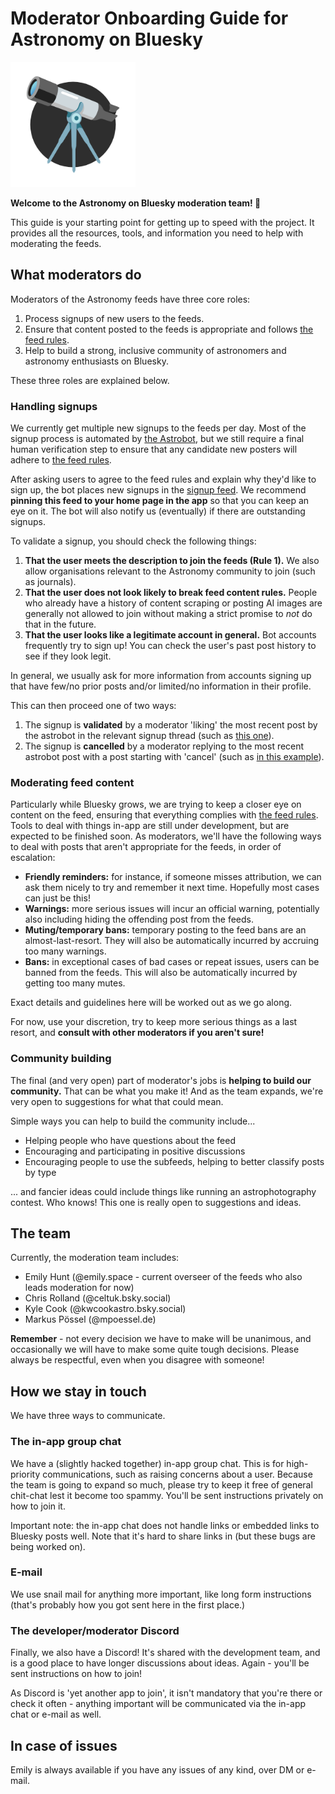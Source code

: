 # Moderator Onboarding Guide for Astronomy on Bluesky

<img src="https://raw.githubusercontent.com/bluesky-astronomy/branding/refs/heads/main/png/astro-transparent.png" width="200" alt="Astronomy on Bluesky logo">

**Welcome to the Astronomy on Bluesky moderation team! 🎉**

This guide is your starting point for getting up to speed with the project. It provides all the resources, tools, and information you need to help with moderating the feeds.


## What moderators do

Moderators of the Astronomy feeds have three core roles:

1. Process signups of new users to the feeds.
2. Ensure that content posted to the feeds is appropriate and follows [the feed rules](https://github.com/bluesky-astronomy/rules).
3. Help to build a strong, inclusive community of astronomers and astronomy enthusiasts on Bluesky.

These three roles are explained below.

### Handling signups

We currently get multiple new signups to the feeds per day. Most of the signup process is automated by [the Astrobot](https://bsky.app/profile/did:plc:hol3fzmh4guugasdolbpzwtk), but we still require a final human verification step to ensure that any candidate new posters will adhere to [the feed rules](https://github.com/bluesky-astronomy/rules).

After asking users to agree to the feed rules and explain why they'd like to sign up, the bot places new signups in the [signup feed](https://bsky.app/profile/emily.space/feed/signup). We recommend **pinning this feed to your home page in the app** so that you can keep an eye on it. The bot will also notify us (eventually) if there are outstanding signups.

To validate a signup, you should check the following things:

1. **That the user meets the description to join the feeds (Rule 1).** We also allow organisations relevant to the Astronomy community to join (such as journals).
2. **That the user does not look likely to break feed content rules.** People who already have a history of content scraping or posting AI images are generally not allowed to join without making a strict promise to _not_ do that in the future.
3. **That the user looks like a legitimate account in general.** Bot accounts frequently try to sign up! You can check the user's past post history to see if they look legit.

In general, we usually ask for more information from accounts signing up that have few/no prior posts and/or limited/no information in their profile.

This can then proceed one of two ways:

1. The signup is **validated** by a moderator 'liking' the most recent post by the astrobot in the relevant signup thread (such as [this one](https://bsky.app/profile/bot.astronomy.blue/post/3lbwtr72d7d2p)).
2. The signup is **cancelled** by a moderator replying to the most recent astrobot post with a post starting with 'cancel' (such as [in this example](https://bsky.app/profile/emily.space/post/3lbvzpeilec23)).

### Moderating feed content

Particularly while Bluesky grows, we are trying to keep a closer eye on content on the feed, ensuring that everything complies with [the feed rules](https://github.com/bluesky-astronomy/rules). Tools to deal with things in-app are still under development, but are expected to be finished soon. As moderators, we'll have the following ways to deal with posts that aren't appropriate for the feeds, in order of escalation:

* **Friendly reminders:** for instance, if someone misses attribution, we can ask them nicely to try and remember it next time. Hopefully most cases can just be this!
* **Warnings:** more serious issues will incur an official warning, potentially also including hiding the offending post from the feeds.
* **Muting/temporary bans:** temporary posting to the feed bans are an almost-last-resort. They will also be automatically incurred by accruing too many warnings.
* **Bans:** in exceptional cases of bad cases or repeat issues, users can be banned from the feeds. This will also be automatically incurred by getting too many mutes.

Exact details and guidelines here will be worked out as we go along. 

For now, use your discretion, try to keep more serious things as a last resort, and **consult with other moderators if you aren't sure!**

### Community building

The final (and very open) part of moderator's jobs is **helping to build our community.** That can be what you make it! And as the team expands, we're very open to suggestions for what that could mean.

Simple ways you can help to build the community include...

* Helping people who have questions about the feed
* Encouraging and participating in positive discussions
* Encouraging people to use the subfeeds, helping to better classify posts by type

... and fancier ideas could include things like running an astrophotography contest. Who knows! This one is really open to suggestions and ideas.


## The team

Currently, the moderation team includes:

* Emily Hunt (@emily.space - current overseer of the feeds who also leads moderation for now)
* Chris Rolland (@celtuk.bsky.social)
* Kyle Cook (@kwcookastro.bsky.social)
* Markus Pössel (@mpoessel.de)

**Remember** - not every decision we have to make will be unanimous, and occasionally we will have to make some quite tough decisions. Please always be respectful, even when you disagree with someone!


## How we stay in touch

We have three ways to communicate.

### The in-app group chat

We have a (slightly hacked together) in-app group chat. This is for high-priority communications, such as raising concerns about a user. Because the team is going to expand so much, please try to keep it free of general chit-chat lest it become too spammy. You'll be sent instructions privately on how to join it.

Important note: the in-app chat does not handle links or embedded links to Bluesky posts well. Note that it's hard to share links in (but these bugs are being worked on).

### E-mail

We use snail mail for anything more important, like long form instructions (that's probably how you got sent here in the first place.)

### The developer/moderator Discord

Finally, we also have a Discord! It's shared with the development team, and is a good place to have longer discussions about ideas. Again - you'll be sent instructions on how to join!

As Discord is 'yet another app to join', it isn't mandatory that you're there or check it often - anything important will be communicated via the in-app chat or e-mail as well.


## In case of issues

Emily is always available if you have any issues of any kind, over DM or e-mail.
